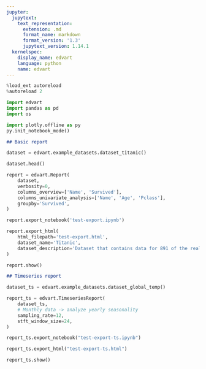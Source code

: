 ```yaml
---
jupyter:
  jupytext:
    text_representation:
      extension: .md
      format_name: markdown
      format_version: '1.3'
      jupytext_version: 1.14.1
  kernelspec:
    display_name: edvart
    language: python
    name: edvart
---
```


```python
%load_ext autoreload
%autoreload 2

import edvart
import pandas as pd
import os

import plotly.offline as py
py.init_notebook_mode()
```

```markdown
## Basic report
```

```python
dataset = edvart.example_datasets.dataset_titanic()
```

```python
dataset.head()
```

```python
report = edvart.Report(
    dataset,
    verbosity=0,
    columns_overview=['Name', 'Survived'],
    columns_univariate_analysis=['Name', 'Age', 'Pclass'],
    groupby='Survived',
)
```

```python
report.export_notebook('test-export.ipynb')
```

```python
report.export_html(
    html_filepath='test-export.html',
    dataset_name='Titanic',
    dataset_description='Dataset that contains data for 891 of the real Titanic passengers.'
)
```

```python
report.show()
```

```markdown
## Timeseries report
```

```python
dataset_ts = edvart.example_datasets.dataset_global_temp()
```

```python
report_ts = edvart.TimeseriesReport(
    dataset_ts,
    # Monthly data -> analyze yearly seasonality
    sampling_rate=12,
    stft_window_size=24,
)
```

```python
report_ts.export_notebook("test-export-ts.ipynb")
```

```python
report_ts.export_html("test-export-ts.html")
```

```python
report_ts.show()
```
